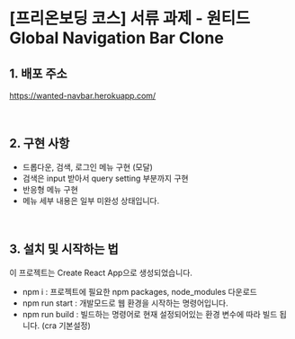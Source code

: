 # [프리온보딩 코스] 서류 과제 - 원티드 Global Navigation Bar Clone

## 1. 배포 주소
https://wanted-navbar.herokuapp.com/

<br>

## 2. 구현 사항
- 드롭다운, 검색, 로그인 메뉴 구현 (모달)
- 검색은 input 받아서 query setting 부분까지 구현
- 반응형 메뉴 구현
- 메뉴 세부 내용은 일부 미완성 상태입니다.

<br>

## 3. 설치 및 시작하는 법
이 프로젝트는 Create React App으로 생성되었습니다.

- npm i : 프로젝트에 필요한 npm packages, node_modules 다운로드
- npm run start : 개발모드로 웹 환경을 시작하는 명령어입니다.
- npm run build : 빌드하는 명령어로 현재 설정되어있는 환경 변수에 따라 빌드 됩니다. (cra 기본설정)

<br>
